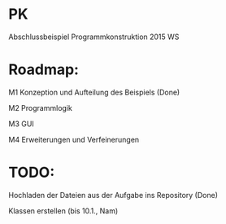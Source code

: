 # PK
Abschlussbeispiel Programmkonstruktion 2015 WS

# Roadmap:
M1 Konzeption und Aufteilung des Beispiels (Done)

M2 Programmlogik

M3 GUI

M4 Erweiterungen und Verfeinerungen

# TODO: 
Hochladen der Dateien aus der Aufgabe ins Repository (Done)

Klassen erstellen (bis 10.1., Nam)
